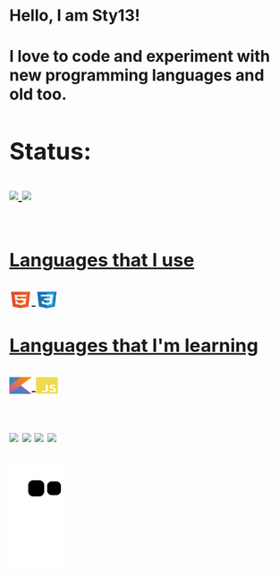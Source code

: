 <h1>Hello, I am Sty13!<h1> 
I love to code and experiment with new programming languages and old too.
 <div>
 <h2>Status:</h2>
  <a href="https://github.com/Sty13">
  <img height="180em" src="https://github-readme-stats.vercel.app/api?username=Sty13&show_icons=true&theme=react&include_all_commits=true&count_private=true"/>
  <img height="180em" src="https://github-readme-stats.vercel.app/api/top-langs/?username=Sty13&layout=compact&langs_count=16&theme=react"/>
</div>
<div style="display: inline_block"><br>
 <h3>Languages that I use</h3>
  <img align="center" alt="Rafa-HTML" height="30" width="40" src="https://raw.githubusercontent.com/devicons/devicon/master/icons/html5/html5-original.svg">
  <img align="center" alt="Rafa-CSS" height="30" width="40" src="https://raw.githubusercontent.com/devicons/devicon/master/icons/css3/css3-original.svg">
 <h3>Languages that I'm learning</h3>
  <img align="center" alt="Rafa-CSS" height="30" width="40" src="https://raw.githubusercontent.com/devicons/devicon/master/icons/kotlin/kotlin-original.svg">
  <img align="center" alt="Rafa-Js" height="30" width="40" src="https://raw.githubusercontent.com/devicons/devicon/master/icons/javascript/javascript-plain.svg">
</div>
  
  ##
 
<div> 
  <a href="https://www.youtube.com/channel/UC-Cwy6nsWHex7IY6shB9C5g" target="_blank"><img src="https://img.shields.io/badge/YouTube-FF0000?style=for-the-badge&logo=youtube&logoColor=white" target="_blank"></a>
     <a href="https://www.twitch.tv/Sty13_" target="_blank"><img src="https://img.shields.io/badge/Twitch-9146FF?style=for-the-badge&logo=twitch&logoColor=white" target="_blank"></a>
 <a href="https://sty13.tk/discord" target="_blank"><img src="https://img.shields.io/badge/Discord-7289DA?style=for-the-badge&logo=discord&logoColor=white" target="_blank"></a> 
 <a href="https://www.linkedin.com/in/willian-pereira-9b6b2321a/" target="_blank"><img src="https://img.shields.io/badge/Linkedin-3167B1?style=for-the-badge&logo=linkedin&logoColor=white" target="_blank"></a> 
 
  ![Snake animation](https://github.com/Sty13/Sty13/blob/output/github-contribution-grid-snake.svg)
 
</div>

